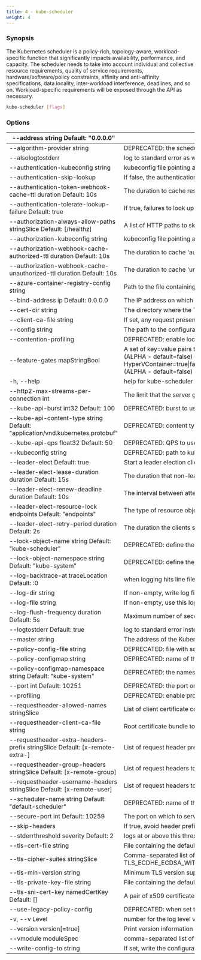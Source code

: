 ```yaml
---
title: 4 - kube-scheduler
weight: 4
---
```


### Synopsis

The Kubernetes scheduler is a policy-rich, topology-aware, workload-specific function that significantly impacts availability, performance, and capacity. The scheduler needs to take into account individual and collective resource requirements, quality of service requirements, hardware/software/policy constraints, affinity and anti-affinity specifications, data locality, inter-workload interference, deadlines, and so on. Workload-specific requirements will be exposed through the API as necessary.

```bash
kube-scheduler [flags]
```

### Options

| --address string     Default: "0.0.0.0"                      | DEPRECATED: the IP address on which to listen for the --port port (set to 0.0.0.0 for all IPv4 interfaces and :: for all IPv6 interfaces). See --bind-address instead. |
| ------------------------------------------------------------ | ------------------------------------------------------------ |
| --algorithm-provider string                                  | DEPRECATED: the scheduling algorithm provider to use, one of: ClusterAutoscalerProvider \| DefaultProvider |
| --alsologtostderr                                            | log to standard error as well as files                       |
| --authentication-kubeconfig string                           | kubeconfig file pointing at the 'core' kubernetes server with enough rights to create tokenaccessreviews.authentication.k8s.io. This is optional. If empty, all token requests are considered to be anonymous and no client CA is looked up in the cluster. |
| --authentication-skip-lookup                                 | If false, the authentication-kubeconfig will be used to lookup missing authentication configuration from the cluster. |
| --authentication-token-webhook-cache-ttl duration     Default: 10s | The duration to cache responses from the webhook token authenticator. |
| --authentication-tolerate-lookup-failure     Default: true   | If true, failures to look up missing authentication configuration from the cluster are not considered fatal. Note that this can result in authentication that treats all requests as anonymous. |
| --authorization-always-allow-paths stringSlice     Default: [/healthz]    |    A list of HTTP paths to skip during authorization, i.e. these are authorized without contacting the 'core' kubernetes server. |
| --authorization-kubeconfig string                            | kubeconfig file pointing at the 'core' kubernetes server with enough rights to create subjectaccessreviews.authorization.k8s.io. This is optional. If empty, all requests not skipped by authorization are forbidden. |
| --authorization-webhook-cache-authorized-ttl duration     Default: 10s    | The duration to cache 'authorized' responses from the webhook authorizer. |
| --authorization-webhook-cache-unauthorized-ttl duration     Default: 10s  | The duration to cache 'unauthorized' responses from the webhook authorizer. |
| --azure-container-registry-config string                     | Path to the file containing Azure container registry configuration information. |
| --bind-address ip     Default: 0.0.0.0                       | The IP address on which to listen for the --secure-port port. The associated interface(s) must be reachable by the rest of the cluster, and by CLI/web clients. If blank, all interfaces will be used (0.0.0.0 for all IPv4 interfaces and :: for all IPv6 interfaces). |
| --cert-dir string                                            | The directory where the TLS certs are located. If --tls-cert-file and --tls-private-key-file are provided, this flag will be ignored. |
| --client-ca-file string                                      | If set, any request presenting a client certificate signed by one of the authorities in the client-ca-file is authenticated with an identity corresponding to the CommonName of the client certificate. |
| --config string                                              | The path to the configuration file. Flags override values in this file. |
| --contention-profiling                                       | DEPRECATED: enable lock contention profiling, if profiling is enabled |
| --feature-gates mapStringBool                                | A set of key=value pairs that describe feature gates for alpha/experimental features. Options are: APIListChunking=true\|false (BETA - default=true) APIResponseCompression=true\|false (ALPHA - default=false) AllAlpha=true\|false (ALPHA - default=false) AppArmor=true\|false (BETA - default=true) AttachVolumeLimit=true\|false (BETA - default=true) BalanceAttachedNodeVolumes=true\|false (ALPHA - default=false) BlockVolume=true\|false (BETA - default=true) BoundServiceAccountTokenVolume=true\|false (ALPHA - default=false) CPUManager=true\|false (BETA - default=true) CRIContainerLogRotation=true\|false (BETA - default=true) CSIBlockVolume=true\|false (BETA - default=true) CSIDriverRegistry=true\|false (BETA - default=true) CSIInlineVolume=true\|false (ALPHA - default=false) CSIMigration=true\|false (ALPHA - default=false) CSIMigrationAWS=true\|false (ALPHA - default=false) CSIMigrationGCE=true\|false (ALPHA - default=false) CSIMigrationOpenStack=true\|false (ALPHA - default=false) CSINodeInfo=true\|false (BETA - default=true) CustomCPUCFSQuotaPeriod=true\|false (ALPHA - default=false) CustomResourcePublishOpenAPI=true\|false (ALPHA - default=false) CustomResourceSubresources=true\|false (BETA - default=true) CustomResourceValidation=true\|false (BETA - default=true) CustomResourceWebhookConversion=true\|false (ALPHA - default=false) DebugContainers=true\|false (ALPHA - default=false) DevicePlugins=true\|false (BETA - default=true) DryRun=true\|false (BETA - default=true) DynamicAuditing=true\|false (ALPHA - default=false) DynamicKubeletConfig=true\|false (BETA - default=true) ExpandCSIVolumes=true\|false (ALPHA - default=false) ExpandInUsePersistentVolumes=true\|false (ALPHA - default=false) ExpandPersistentVolumes=true\|false (BETA - default=true) ExperimentalCriticalPodAnnotation=true\|false (ALPHA - default=false) ExperimentalHostUserNamespaceDefaulting=true\|false (BETA - default=false) HyperVContainer=true\|false (ALPHA - default=false) KubeletPodResources=true\|false (ALPHA - default=false) LocalStorageCapacityIsolation=true\|false (BETA - default=true) MountContainers=true\|false (ALPHA - default=false) NodeLease=true\|false (BETA - default=true) PodShareProcessNamespace=true\|false (BETA - default=true) ProcMountType=true\|false (ALPHA - default=false) QOSReserved=true\|false (ALPHA - default=false) ResourceLimitsPriorityFunction=true\|false (ALPHA - default=false) ResourceQuotaScopeSelectors=true\|false (BETA - default=true) RotateKubeletClientCertificate=true\|false (BETA - default=true) RotateKubeletServerCertificate=true\|false (BETA - default=true) RunAsGroup=true\|false (BETA - default=true) RuntimeClass=true\|false (BETA - default=true) SCTPSupport=true\|false (ALPHA - default=false) ScheduleDaemonSetPods=true\|false (BETA - default=true) ServerSideApply=true\|false (ALPHA - default=false) ServiceNodeExclusion=true\|false (ALPHA - default=false) StorageVersionHash=true\|false (ALPHA - default=false) StreamingProxyRedirects=true\|false (BETA - default=true) SupportNodePidsLimit=true\|false (ALPHA - default=false) SupportPodPidsLimit=true\|false (BETA - default=true) Sysctls=true\|false (BETA - default=true) TTLAfterFinished=true\|false (ALPHA - default=false) TaintBasedEvictions=true\|false (BETA - default=true) TaintNodesByCondition=true\|false (BETA - default=true) TokenRequest=true\|false (BETA - default=true) TokenRequestProjection=true\|false (BETA - default=true) ValidateProxyRedirects=true\|false (BETA - default=true) VolumeSnapshotDataSource=true\|false (ALPHA - default=false) VolumeSubpathEnvExpansion=true\|false (ALPHA - default=false) WinDSR=true\|false (ALPHA - default=false) WinOverlay=true\|false (ALPHA - default=false) WindowsGMSA=true\|false (ALPHA - default=false) |
| -h, --help                                                   | help for kube-scheduler                                      |
| --http2-max-streams-per-connection int                       | The limit that the server gives to clients for the maximum number of streams in an HTTP/2 connection. Zero means to use golang's default. |
| --kube-api-burst int32     Default: 100                      | DEPRECATED: burst to use while talking with kubernetes apiserver |
| --kube-api-content-type string     Default: "application/vnd.kubernetes.protobuf" | DEPRECATED: content type of requests sent to apiserver.      |
| --kube-api-qps float32     Default: 50                       | DEPRECATED: QPS to use while talking with kubernetes apiserver |
| --kubeconfig string                                          | DEPRECATED: path to kubeconfig file with authorization and master location information. |
| --leader-elect     Default: true                             | Start a leader election client and gain leadership before executing the main loop. Enable this when running replicated components for high availability. |
| --leader-elect-lease-duration duration     Default: 15s      | The duration that non-leader candidates will wait after observing a leadership renewal until attempting to acquire leadership of a led but unrenewed leader slot. This is effectively the maximum duration that a leader can be stopped before it is replaced by another candidate. This is only applicable if leader election is enabled. |
| --leader-elect-renew-deadline duration     Default: 10s      | The interval between attempts by the acting master to renew a leadership slot before it stops leading. This must be less than or equal to the lease duration. This is only applicable if leader election is enabled. |
| --leader-elect-resource-lock endpoints     Default: "endpoints" | The type of resource object that is used for locking during leader election. Supported options are endpoints (default) and `configmaps`. |
| --leader-elect-retry-period duration     Default: 2s         | The duration the clients should wait between attempting acquisition and renewal of a leadership. This is only applicable if leader election is enabled. |
| --lock-object-name string     Default: "kube-scheduler"      | DEPRECATED: define the name of the lock object.              |
| --lock-object-namespace string     Default: "kube-system"    | DEPRECATED: define the namespace of the lock object.         |
| --log-backtrace-at traceLocation     Default: :0             | when logging hits line file:N, emit a stack trace            |
| --log-dir string                                             | If non-empty, write log files in this directory              |
| --log-file string                                            | If non-empty, use this log file                              |
| --log-flush-frequency duration     Default: 5s               | Maximum number of seconds between log flushes                |
| --logtostderr     Default: true                              | log to standard error instead of files                       |
| --master string                                              | The address of the Kubernetes API server (overrides any value in kubeconfig) |
| --policy-config-file string                                  | DEPRECATED: file with scheduler policy configuration. This file is used if policy ConfigMap is not provided or --use-legacy-policy-config=true |
| --policy-configmap string                                    | DEPRECATED: name of the ConfigMap object that contains scheduler's policy configuration. It must exist in the system namespace before scheduler initialization if --use-legacy-policy-config=false. The config must be provided as the value of an element in 'Data' map with the key='policy.cfg' |
| --policy-configmap-namespace string     Default: "kube-system" | DEPRECATED: the namespace where policy ConfigMap is located. The kube-system namespace will be used if this is not provided or is empty. |
| --port int     Default: 10251                                | DEPRECATED: the port on which to serve HTTP insecurely without authentication and authorization. If 0, don't serve HTTPS at all. See --secure-port instead. |
| --profiling                                                  | DEPRECATED: enable profiling via web interface host:port/debug/pprof/ |
| --requestheader-allowed-names stringSlice                    | List of client certificate common names to allow to provide usernames in headers specified by --requestheader-username-headers. If empty, any client certificate validated by the authorities in --requestheader-client-ca-file is allowed. |
| --requestheader-client-ca-file string                        | Root certificate bundle to use to verify client certificates on incoming requests before trusting usernames in headers specified by --requestheader-username-headers. WARNING: generally do not depend on authorization being already done for incoming requests. |
| --requestheader-extra-headers-prefix stringSlice     Default: [x-remote-extra-] | List of request header prefixes to inspect. X-Remote-Extra- is suggested. |
| --requestheader-group-headers stringSlice     Default: [x-remote-group] | List of request headers to inspect for groups. X-Remote-Group is suggested. |
| --requestheader-username-headers stringSlice     Default: [x-remote-user] | List of request headers to inspect for usernames. X-Remote-User is common. |
| --scheduler-name string     Default: "default-scheduler"     | DEPRECATED: name of the scheduler, used to select which pods will be processed by this scheduler, based on pod's "spec.schedulerName". |
| --secure-port int     Default: 10259                         | The port on which to serve HTTPS with authentication and authorization.If 0, don't serve HTTPS at all. |
| --skip-headers                                               | If true, avoid header prefixes in the log messages           |
| --stderrthreshold severity     Default: 2                    | logs at or above this threshold go to stderr                 |
| --tls-cert-file string                                       | File containing the default x509 Certificate for HTTPS. (CA cert, if any, concatenated after server cert). If HTTPS serving is enabled, and --tls-cert-file and --tls-private-key-file are not provided, a self-signed certificate and key are generated for the public address and saved to the directory specified by --cert-dir. |
| --tls-cipher-suites stringSlice                              | Comma-separated list of cipher suites for the server. If omitted, the default Go cipher suites will be use. Possible values: TLS_ECDHE_ECDSA_WITH_AES_128_CBC_SHA,TLS_ECDHE_ECDSA_WITH_AES_128_CBC_SHA256,TLS_ECDHE_ECDSA_WITH_AES_128_GCM_SHA256,TLS_ECDHE_ECDSA_WITH_AES_256_CBC_SHA,TLS_ECDHE_ECDSA_WITH_AES_256_GCM_SHA384,TLS_ECDHE_ECDSA_WITH_CHACHA20_POLY1305,TLS_ECDHE_ECDSA_WITH_RC4_128_SHA,TLS_ECDHE_RSA_WITH_3DES_EDE_CBC_SHA,TLS_ECDHE_RSA_WITH_AES_128_CBC_SHA,TLS_ECDHE_RSA_WITH_AES_128_CBC_SHA256,TLS_ECDHE_RSA_WITH_AES_128_GCM_SHA256,TLS_ECDHE_RSA_WITH_AES_256_CBC_SHA,TLS_ECDHE_RSA_WITH_AES_256_GCM_SHA384,TLS_ECDHE_RSA_WITH_CHACHA20_POLY1305,TLS_ECDHE_RSA_WITH_RC4_128_SHA,TLS_RSA_WITH_3DES_EDE_CBC_SHA,TLS_RSA_WITH_AES_128_CBC_SHA,TLS_RSA_WITH_AES_128_CBC_SHA256,TLS_RSA_WITH_AES_128_GCM_SHA256,TLS_RSA_WITH_AES_256_CBC_SHA,TLS_RSA_WITH_AES_256_GCM_SHA384,TLS_RSA_WITH_RC4_128_SHA |
| --tls-min-version string                                     | Minimum TLS version supported. Possible values: VersionTLS10, VersionTLS11, VersionTLS12 |
| --tls-private-key-file string                                | File containing the default x509 private key matching --tls-cert-file. |
| --tls-sni-cert-key namedCertKey     Default: []              | A pair of x509 certificate and private key file paths, optionally suffixed with a list of domain patterns which are fully qualified domain names, possibly with prefixed wildcard segments. If no domain patterns are provided, the names of the certificate are extracted. Non-wildcard matches trump over wildcard matches, explicit domain patterns trump over extracted names. For multiple key/certificate pairs, use the --tls-sni-cert-key multiple times. Examples: "example.crt,example.key" or "foo.crt,foo.key:*.foo.com,foo.com". |
| --use-legacy-policy-config                                   | DEPRECATED: when set to true, scheduler will ignore policy ConfigMap and uses policy config file |
| -v, --v Level                                                | number for the log level verbosity                           |
| --version version[=true]                                     | Print version information and quit                           |
| --vmodule moduleSpec                                         | comma-separated list of pattern=N settings for file-filtered logging |
| --write-config-to string                                     | If set, write the configuration values to this file and exit. |
